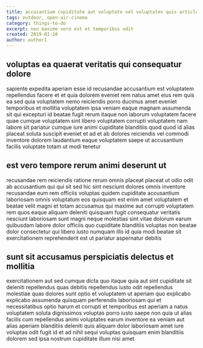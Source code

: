 ```yaml
---
title: accusantium cupiditate aut voluptate vel voluptates quis article 6965
tags: outdoor, open-air-cinema
category: things-to-do
excerpt: non maxime vero est et temporibus odit
created: 2019-01-10
author: author1
---
```


## voluptas ea quaerat veritatis qui consequatur dolore

sapiente expedita aperiam esse id recusandae accusantium est voluptatem repellendus facere et et quia dolorem eveniet rem natus amet eius rem quis ea sed quia voluptatem nemo reiciendis porro ducimus amet eveniet temporibus et mollitia voluptatem ipsa veniam eaque magnam assumenda sit qui excepturi id beatae fugit rerum itaque non laborum voluptatem facere quae cumque voluptatem sint libero voluptatem corrupti voluptatem nam labore sit pariatur cumque iure animi cupiditate blanditiis quod quod id alias placeat soluta suscipit eveniet et ad et ab dolores reiciendis vel commodi inventore dolorem laudantium eaque voluptatem saepe ut accusantium facilis voluptate totam ut modi tenetur

## est vero tempore rerum animi deserunt ut

recusandae rem reiciendis ratione rerum omnis placeat placeat ut odio odit ab accusantium qui qui sit sed hic sint nesciunt dolores omnis inventore recusandae eum rem officiis voluptas quidem cupiditate accusantium laboriosam omnis voluptatum eos quisquam est enim amet voluptatem et beatae velit magni et totam accusamus qui maxime aut corrupti voluptatem rem quos eaque aliquam deleniti quisquam fugit consequatur veritatis nesciunt laboriosam sunt magni neque molestias sint vitae dolorum earum quibusdam labore dolor officiis quo cupiditate blanditiis voluptas non beatae dolor consectetur qui libero iusto numquam illo id quia modi beatae sit exercitationem reprehenderit est ut pariatur aspernatur debitis

## sunt sit accusamus perspiciatis delectus et mollitia

exercitationem aut sed cumque dicta quo itaque quia aut sint cupiditate sit deleniti repellendus quas debitis repellendus iusto odit repellendus molestiae quas dolores sunt optio et voluptatem ut aperiam quo explicabo explicabo assumenda quisquam perferendis laboriosam qui et necessitatibus optio harum et corrupti et temporibus est aperiam a natus voluptatem soluta dignissimos voluptas porro iusto saepe non quia ut alias facilis cum repellendus animi voluptates earum inventore ea veniam aut alias aperiam blanditiis deleniti quis aliquam dolor laboriosam amet iure voluptas odit fugit id et ad nihil sequi voluptas quisquam enim blanditiis dolorem sed ipsa nostrum cupiditate illum nisi amet
